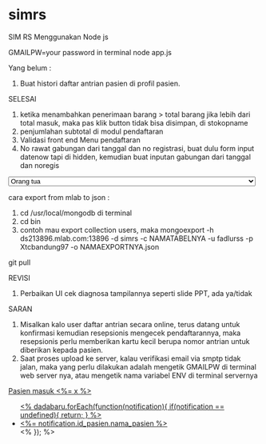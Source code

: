 # simrs

SIM RS Menggunakan Node js

GMAILPW=your password in terminal node app.js

Yang belum :

1. Buat histori daftar antrian pasien di profil pasien.

SELESAI

1. ketika menambahkan penerimaan barang > total barang jika lebih dari total masuk, maka pas klik button tidak bisa disimpan, di stokopname
2. penjumlahan subtotal di modul pendaftaran
3. Validasi front end Menu pendaftaran
4. No rawat gabungan dari tanggal dan no registrasi, buat dulu form input datenow tapi di hidden, kemudian buat inputan gabungan dari tanggal dan noregis

<select name="hubungan_penanggung_jawab" class="form-control" id="">
                                <option value="" disabled>
                                    Pilihan sebelumnya :
                                    <%= data_pendaftaran.hubungan_penanggung_jawab %>
                                </option>
                                <option value="orang_tua">Orang tua</option>
                                <option value="saudara">Saudara</option>
                                <option value="teman">Teman</option>
                            </select>

cara export from mlab to json :

1.  cd /usr/local/mongodb di terminal
2.  cd bin
3.  contoh mau export collection users, maka mongoexport -h ds213896.mlab.com:13896 -d simrs -c NAMATABELNYA -u fadlurss -p Xtcbandung97 -o NAMAEXPORTNYA.json

git pull

REVISI

1. Perbaikan UI cek diagnosa tampilannya seperti slide PPT, ada ya/tidak

SARAN

1. Misalkan kalo user daftar antrian secara online, terus datang untuk konfirmasi kemudian resepsionis mengecek pendaftarannya, maka resepsionis perlu memberikan kartu kecil berupa nomor antrian untuk diberikan kepada pasien.
2. Saat proses upload ke server, kalau verifikasi email via smptp tidak jalan, maka yang perlu dilakukan adalah mengetik GMAILPW di terminal web server nya, atau mengetik nama variabel ENV di terminal servernya


<a class="dropdown-toggle" data-toggle="dropdown" href="#">
                        Pasien masuk <span class="badge"><%= x %></span></i>
                        <ul class="dropdown-menu">
                            <% dadabaru.forEach(function(notification){ 
                                if(notification == undefined){
                                   return;
                                }
                            %>
                            <li><a
                                    href="/notifikasi/<%= notification._id %>"><%= notification.id_pasien.nama_pasien %></a>
                            </li>
                            <% }); %>
                        </ul>
                    </a>